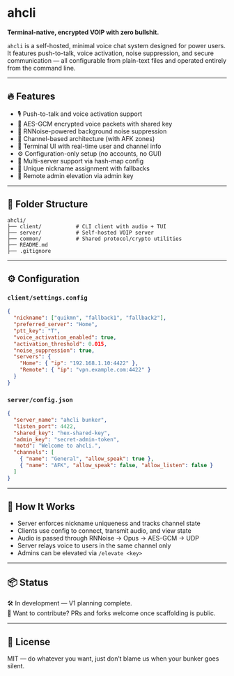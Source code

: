 # ahcli

**Terminal-native, encrypted VOIP with zero bullshit.**

`ahcli` is a self-hosted, minimal voice chat system designed for power users. It features push-to-talk, voice activation, noise suppression, and secure communication — all configurable from plain-text files and operated entirely from the command line.

---

## 🔥 Features

- 🎙 Push-to-talk and voice activation support  
- 🔐 AES-GCM encrypted voice packets with shared key  
- 🧼 RNNoise-powered background noise suppression  
- 🧩 Channel-based architecture (with AFK zones)  
- 🧠 Terminal UI with real-time user and channel info  
- ⚙️ Configuration-only setup (no accounts, no GUI)  
- 🧳 Multi-server support via hash-map config  
- 🧍 Unique nickname assignment with fallbacks  
- 👑 Remote admin elevation via admin key  

---

## 📁 Folder Structure

```
ahcli/
├── client/           # CLI client with audio + TUI
├── server/           # Self-hosted VOIP server
├── common/           # Shared protocol/crypto utilities
├── README.md
├── .gitignore
```

---

## ⚙️ Configuration

### `client/settings.config`

```json
{
  "nickname": ["quikmn", "fallback1", "fallback2"],
  "preferred_server": "Home",
  "ptt_key": "T",
  "voice_activation_enabled": true,
  "activation_threshold": 0.015,
  "noise_suppression": true,
  "servers": {
    "Home": { "ip": "192.168.1.10:4422" },
    "Remote": { "ip": "vpn.example.com:4422" }
  }
}
```

### `server/config.json`

```json
{
  "server_name": "ahcli bunker",
  "listen_port": 4422,
  "shared_key": "hex-shared-key",
  "admin_key": "secret-admin-token",
  "motd": "Welcome to ahcli.",
  "channels": [
    { "name": "General", "allow_speak": true },
    { "name": "AFK", "allow_speak": false, "allow_listen": false }
  ]
}
```

---

## 🚀 How It Works

- Server enforces nickname uniqueness and tracks channel state  
- Clients use config to connect, transmit audio, and view state  
- Audio is passed through RNNoise → Opus → AES-GCM → UDP  
- Server relays voice to users in the same channel only  
- Admins can be elevated via `/elevate <key>`

---

## 📦 Status

🛠 In development — V1 planning complete.  
💬 Want to contribute? PRs and forks welcome once scaffolding is public.

---

## 🪪 License

MIT — do whatever you want, just don’t blame us when your bunker goes silent.

